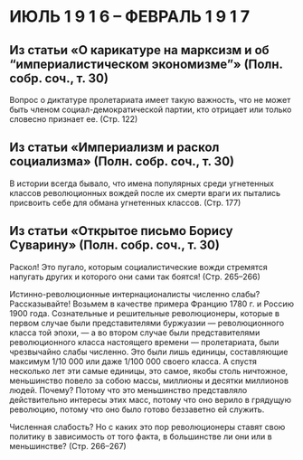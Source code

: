 # ИЮЛЬ 1 9 1 6 – ФЕВРАЛЬ 1 9 1 7

## Из статьи «О карикатуре на марксизм и об “империалистическом экономизме”» (Полн. собр. соч., т. 30)

Вопрос о диктатуре пролетариата имеет такую важность, что не может быть членом социал-демократической партии, кто отрицает или только словесно признает ее. (Стр. 122)

## Из статьи «Империализм и раскол социализма» (Полн. собр. соч., т. 30)

В истории всегда бывало, что имена популярных среди угнетенных классов революционных вождей после их смерти враги их пытались присвоить себе для обмана угнетенных классов. (Стр. 177)

## Из статьи «Открытое письмо Борису Суварину» (Полн. собр. соч., т. 30)

Раскол! Это пугало, которым социалистические вожди стремятся напугать других и которого они сами так боятся! (Стр. 265–266)

Истинно-революционные интернационалисты численно слабы? Рассказывайте! Возьмем в качестве примера Францию 1780 г. и Россию 1900 года. Сознательные и решительные революционеры, которые в первом случае были представителями буржуазии — революционного класса той эпохи, — а во втором случае были представителями революционного класса настоящего времени — пролетариата, были чрезвычайно слабы численно. Это были лишь единицы, составляющие максимум 1/10 000 или даже 1/100 000 своего класса. А спустя несколько лет эти самые единицы, это самое, якобы столь ничтожное, меньшинство повело за собою массы, миллионы и десятки миллионов людей. Почему? Потому что это меньшинство представляло действительно интересы этих масс, потому что оно верило в грядущую революцию, потому что оно было готово беззаветно ей служить.

Численная слабость? Но с каких это пор революционеры ставят свою политику в зависимость от того факта, в большинстве ли они или в меньшинстве? (Стр. 266–267)
